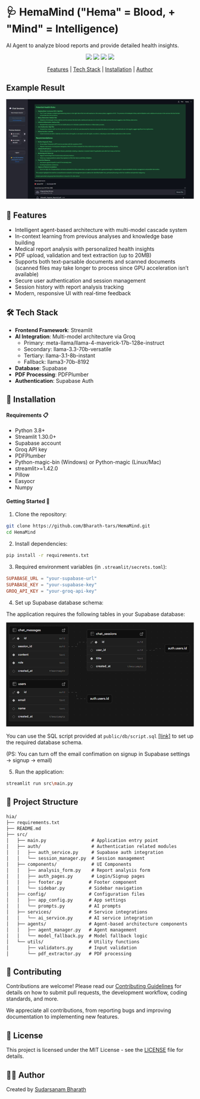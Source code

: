# 🩺 HemaMind ("Hema" = Blood, + "Mind" = Intelligence)

AI Agent to analyze blood reports and provide detailed health insights.

<p align="center">
  <a href="https://github.com/Bharath-tars/HemaMind/issues"><img src="https://img.shields.io/github/issues/Bharath-tars/HemaMind"></a> 
  <a href="https://github.com/Bharath-tars/HemaMind/stargazers"><img src="https://img.shields.io/github/stars/Bharath-tars/HemaMind"></a>
  <a href="https://github.com/Bharath-tars/HemaMind/network/members"><img src="https://img.shields.io/github/forks/Bharath-tars/HemaMind"></a>
  <a href="https://github.com/Bharath-tars/HemaMind/blob/main/LICENSE">
    <img src="https://img.shields.io/badge/License-MIT-blue.svg">
  </a>
</p>

<p align="center">
  <a href="#-features">Features</a> |
  <a href="#%EF%B8%8F-tech-stack">Tech Stack</a> |
  <a href="#-installation">Installation</a> |
  <a href="#%EF%B8%8F-author">Author</a>
</p>


## Example Result
![result](https://raw.githubusercontent.com/Bharath-tars/HemaMind/main/public/db/example_report.jpeg)

## 🌟 Features

- Intelligent agent-based architecture with multi-model cascade system
- In-context learning from previous analyses and knowledge base building
- Medical report analysis with personalized health insights
- PDF upload, validation and text extraction (up to 20MB)
- Supports both text-parsable documents and scanned documents (scanned files may take longer to process since GPU acceleration isn’t available)
- Secure user authentication and session management
- Session history with report analysis tracking
- Modern, responsive UI with real-time feedback

## 🛠️ Tech Stack

- **Frontend Framework**: Streamlit
- **AI Integration**: Multi-model architecture via Groq
  - Primary: meta-llama/llama-4-maverick-17b-128e-instruct
  - Secondary: llama-3.3-70b-versatile
  - Tertiary: llama-3.1-8b-instant
  - Fallback: llama3-70b-8192
- **Database**: Supabase
- **PDF Processing**: PDFPlumber
- **Authentication**: Supabase Auth

## 🚀 Installation

#### Requirements 📋

- Python 3.8+
- Streamlit 1.30.0+
- Supabase account
- Groq API key
- PDFPlumber
- Python-magic-bin (Windows) or Python-magic (Linux/Mac)
- streamlit>=1.42.0
- Pillow
- Easyocr
- Numpy

#### Getting Started 📝

1. Clone the repository:

```bash
git clone https://github.com/Bharath-tars/HemaMind.git
cd HemaMind
```

2. Install dependencies:

```bash
pip install -r requirements.txt
```

3. Required environment variables (in `.streamlit/secrets.toml`):

```toml
SUPABASE_URL = "your-supabase-url"
SUPABASE_KEY = "your-supabase-key"
GROQ_API_KEY = "your-groq-api-key"
```

4. Set up Supabase database schema:

The application requires the following tables in your Supabase database:

![database schema](https://raw.githubusercontent.com/Bharath-tars/HemaMind/main/public/db/schema.png)

You can use the SQL script provided at `public/db/script.sql` <a href="https://www.github.com/Bharath-tars/HemaMind/blob/main/public/db/script.sql">[link]</a> to set up the required database schema.

(PS: You can turn off the email confimation on signup in Supabase settings -> signup -> email)

5. Run the application:

```bash
streamlit run src\main.py
```

## 📁 Project Structure

```
hia/
├── requirements.txt
├── README.md
├── src/
│   ├── main.py                 # Application entry point
│   ├── auth/                   # Authentication related modules
│   │   ├── auth_service.py     # Supabase auth integration
│   │   └── session_manager.py  # Session management
│   ├── components/             # UI Components
│   │   ├── analysis_form.py    # Report analysis form
│   │   ├── auth_pages.py       # Login/Signup pages
│   │   ├── footer.py          # Footer component
│   │   └── sidebar.py         # Sidebar navigation
│   ├── config/                # Configuration files
│   │   ├── app_config.py      # App settings
│   │   └── prompts.py         # AI prompts
│   ├── services/              # Service integrations
│   │   └── ai_service.py      # AI service integration
│   ├── agents/                # Agent-based architecture components
│   │   ├── agent_manager.py   # Agent management
│   │   └── model_fallback.py  # Model fallback logic
│   └── utils/                 # Utility functions
│       ├── validators.py      # Input validation
│       └── pdf_extractor.py   # PDF processing
```

## 👥 Contributing

Contributions are welcome! Please read our [Contributing Guidelines](CONTRIBUTING.md) for details on how to submit pull requests, the development workflow, coding standards, and more.

We appreciate all contributions, from reporting bugs and improving documentation to implementing new features.

## 📄 License

This project is licensed under the MIT License - see the [LICENSE](https://github.com/Bharath-tars/HemaMind/blob/main/LICENSE) file for details.

## 🙋‍♂️ Author

Created by [Sudarsanam Bharath](https://b4rpro.netlify.app)
